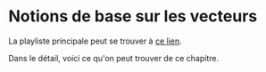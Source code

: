 # Notions de base sur les vecteurs

La playliste principale peut se trouver à [ce lien](https://youtube.com/playlist?list=PLEABsk5Xlyk4Fszzl3STe72_xSAmhrKRm).

Dans le détail, voici ce qu'on peut trouver de ce chapitre.

